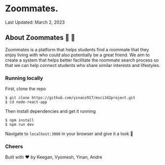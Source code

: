 # Zoommates.
Last Updated: March 2, 2023

## About Zoommates 🚀 💛
Zoommates is a platform that helps students find a roommate that they enjoy living with who could also potentially be a great friend. We aim to create a system that helps better facilitate the roommate search process so that we can help connect students who share similar interests and lifestyles.


### Running locally

First, clone the repo

```
$ git clone https://github.com/yinanz917/msci342project.git
$ cd node-react-app
```

Then install dependencies and get it running

```
$ npm install
$ npm run dev
```

Navigate to `localhost:3000` in your browser and give it a look 👀

### Cheers

Built with ❤️ by Keegan, Vyomesh, Yinan, Andre
